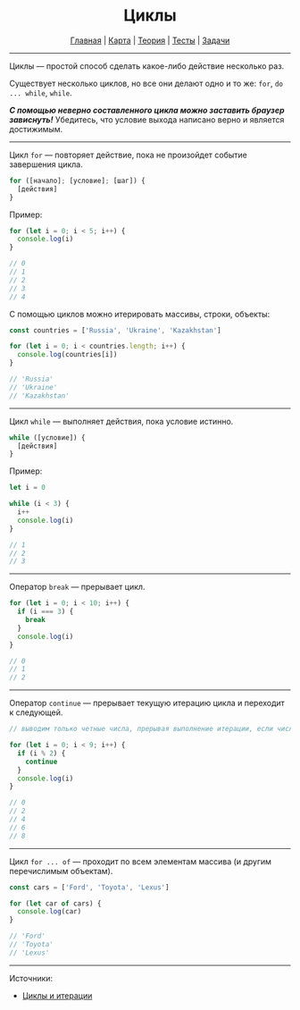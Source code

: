 <div align="center">

# Циклы

[Главная](https://github.com/dollaween/junior-roadmap/)
|
[Карта](/roadmap/README.md)
|
[Теория](/theory/README.md)
|
[Тесты](/tests/README.md)
|
[Задачи](/tasks/README.md)

</div>

---

Циклы — простой способ сделать какое-либо действие несколько раз.

Существует несколько циклов, но все они делают одно и то же: `for`, `do ... while`, `while`.

***С помощью неверно составленного цикла можно заставить браузер зависнуть!*** Убедитесь, что условие выхода написано верно и является достижимым.

---

Цикл `for` — повторяет действие, пока не произойдет событие завершения цикла.

```js
for ([начало]; [условие]; [шаг]) {
  [действия]
}
```

Пример:
```js
for (let i = 0; i < 5; i++) {
  console.log(i)
}

// 0
// 1
// 2
// 3
// 4
```

С помощью циклов можно итерировать массивы, строки, объекты:
```js
const countries = ['Russia', 'Ukraine', 'Kazakhstan']

for (let i = 0; i < countries.length; i++) {
  console.log(countries[i])
}

// 'Russia'
// 'Ukraine'
// 'Kazakhstan'
```

---

Цикл `while` — выполняет действия, пока условие истинно.

```js
while ([условие]) {
  [действия]
}
```

Пример:

```js
let i = 0

while (i < 3) {
  i++
  console.log(i)
}

// 1
// 2
// 3
```

---

Оператор `break` — прерывает цикл.

```js
for (let i = 0; i < 10; i++) {
  if (i === 3) {
    break
  }
  console.log(i)
}

// 0
// 1
// 2
```

---

Оператор `continue` — прерывает текущую итерацию цикла и переходит к следующей.

```js
// выводим только четные числа, прерывая выполнение итерации, если число нечетное

for (let i = 0; i < 9; i++) {
  if (i % 2) {
    continue
  }
  console.log(i)
}

// 0
// 2
// 4
// 6
// 8
```

---

Цикл `for ... of` — проходит по всем элементам массива (и другим перечислимым объектам).

```js
const cars = ['Ford', 'Toyota', 'Lexus']

for (let car of cars) {
  console.log(car)
}

// 'Ford'
// 'Toyota'
// 'Lexus'
```

---

Источники:
* [Циклы и итерации](https://developer.mozilla.org/ru/docs/Web/JavaScript/Guide/Loops_and_iteration)
